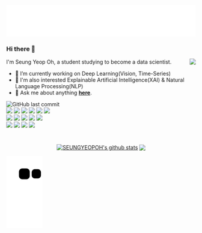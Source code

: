 <div align="center"> <img align='center' height:300 src="docs/test.svg"> </div>


### Hi there 👋

<img align='right' src="http://mazassumnida.wtf/api/v2/generate_badge?boj=dhwmd08">

I'm Seung Yeop Oh, a student studying to become a data scientist.
- 🌱 I’m currently working on Deep Learning(Vision, Time-Series) <br/>
- 🔎 I'm also interested Explainable Artificial Intelligence(XAI) & Natural Language Processing(NLP)<br/>
- 💬 Ask me about anything <b>[here](https://github.com/SEUNGYEOPOH/SEUNGYEOPOH/issues)</b>.<br/>


![GitHub last commit](https://img.shields.io/github/last-commit/SEUNGYEOPOH/SEUNGYEOPOH.svg)<br/>
<img src="https://img.shields.io/badge/Python-3766AB?style=flat-square&logo=Python&logoColor=white"/></a>
<img src="https://img.shields.io/badge/Jupyter-F37626?style=flat-square&logo=Jupyter&logoColor=white"/></a>
<img src="https://img.shields.io/badge/Google Colab-F9AB00?style=flat-square&logo=Google Colab&logoColor=white"/></a>
<img src="https://img.shields.io/badge/TensorFlow-FF6F00?style=flat-square&logo=TensorFlow&logoColor=white"/></a>
<img src="https://img.shields.io/badge/Keras-D00000?style=flat-square&logo=Keras&logoColor=white"/></a>
<img src="https://img.shields.io/badge/PyCaret-black?style=flat-square&logo=&logoColor=white"/></a><br/>
<img src="https://img.shields.io/badge/Java-007396?style=flat-square&logo=Java&logoColor=white"/></a>
<img src="https://img.shields.io/badge/Eclipse IDE-2C2255?style=flat-square&logo=Eclipse IDE&logoColor=white"/></a>
<img src="https://img.shields.io/badge/Spring-6DB33F?style=flat-square&logo=Spring&logoColor=white"/></a>
<img src="https://img.shields.io/badge/Adobe Dreamweaver-FF61F6?style=flat-square&logo=Adobe Dreamweaver&logoColor=white"/></a>
<img src="https://img.shields.io/badge/JavaScript-F7DF1E?style=flat-square&logo=JavaScript&logoColor=white"/></a><br/>
<img src="https://img.shields.io/badge/RStudio-75AADB?style=flat-square&logo=RStudio&logoColor=white"/></a>
<img src="https://img.shields.io/badge/R-276DC3?style=flat-square&logo=R&logoColor=white"/></a>
<img src="https://img.shields.io/badge/MySQL-4479A1?style=flat-square&logo=MySQL&logoColor=white"/></a>
<img src="https://img.shields.io/badge/MATLAB-4FC08D?style=flat-square&logo=&logoColor=white"/></a>


#

<div align="center">
  <a href="https://github.com/SEUNGYEOPOH"><img align="center" style="height:180px" src="https://github-readme-stats.vercel.app/api?username=SEUNGYEOPOH&show_icons=true&include_all_commits=true&hide_border=true&bg_color=30,7F7FD5,86A8E7,91eae4&title_color=fff&text_color=fff" alt="SEUNGYEOPOH's github stats" /></a>
<a href="https://github.com/SEUNGYEOPOH"><img align="center" style="height:180px" src="https://github-readme-stats.vercel.app/api/top-langs/?username=SEUNGYEOPOH&layout=compact&hide_border=true&bg_color=30,91eae4,86A8E7&title_color=fff&text_color=fff" /></a> 
</div>




![snake gif](https://github.com/SEUNGYEOPOH/SEUNGYEOPOH/blob/output/github-contribution-grid-snake.svg)  



